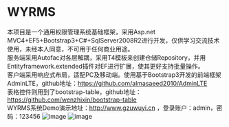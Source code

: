 # WYRMS
本项目是一个通用权限管理系统基础框架，采用Asp.net MVC4+EF5+Bootstrap3+C#+SqlServer2008R2进行开发，仅供学习交流技术使用，未经本人同意，不可用于任何商业用途。<br/>
服务端采用Autofac对各层解耦，采用T4模板来创建仓储Repository，并用Entityframework.extended插件对EF进行扩展，使其更好支持批量操作。<br/>
客户端采用响应式布局，适配PC及移动端。使用基于Bootstrap3开发的前端框架AdminLTE，github地址：https://github.com/almasaeed2010/AdminLTE <br/>
表格控件则用到了bootstrap-table，github地址：https://github.com/wenzhixin/bootstrap-table <br/>
WYRMS系统Demo演示地址：http://www.gzuwuyi.cn ，登录账户：admin，密码：123456
![image](https://github.com/wuyi23/WYRMS/blob/master/screenshots/login.jpg)
![image](https://github.com/wuyi23/WYRMS/blob/master/screenshots/角色管理.jpg)

